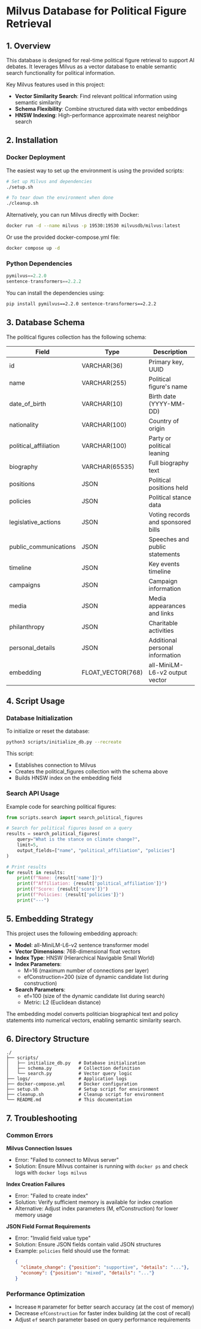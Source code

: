 # Milvus Database for Political Figure Retrieval

## 1. Overview

This database is designed for real-time political figure retrieval to support AI debates. It leverages Milvus as a vector database to enable semantic search functionality for political information.

Key Milvus features used in this project:
- **Vector Similarity Search**: Find relevant political information using semantic similarity
- **Schema Flexibility**: Combine structured data with vector embeddings
- **HNSW Indexing**: High-performance approximate nearest neighbor search

## 2. Installation

### Docker Deployment

The easiest way to set up the environment is using the provided scripts:

```bash
# Set up Milvus and dependencies
./setup.sh

# To tear down the environment when done
./cleanup.sh
```

Alternatively, you can run Milvus directly with Docker:

```bash
docker run -d --name milvus -p 19530:19530 milvusdb/milvus:latest
```

Or use the provided docker-compose.yml file:

```bash
docker compose up -d
```

### Python Dependencies

```python
pymilvus==2.2.0
sentence-transformers==2.2.2
```

You can install the dependencies using:

```bash
pip install pymilvus==2.2.0 sentence-transformers==2.2.2
```

## 3. Database Schema

The political figures collection has the following schema:

| Field | Type | Description |
|---|---|---|
| id | VARCHAR(36) | Primary key, UUID |
| name | VARCHAR(255) | Political figure's name |
| date_of_birth | VARCHAR(10) | Birth date (YYYY-MM-DD) |
| nationality | VARCHAR(100) | Country of origin |
| political_affiliation | VARCHAR(100) | Party or political leaning |
| biography | VARCHAR(65535) | Full biography text |
| positions | JSON | Political positions held |
| policies | JSON | Political stance data |
| legislative_actions | JSON | Voting records and sponsored bills |
| public_communications | JSON | Speeches and public statements |
| timeline | JSON | Key events timeline |
| campaigns | JSON | Campaign information |
| media | JSON | Media appearances and links |
| philanthropy | JSON | Charitable activities |
| personal_details | JSON | Additional personal information |
| embedding | FLOAT_VECTOR(768) | all-MiniLM-L6-v2 output vector |

## 4. Script Usage

### Database Initialization

To initialize or reset the database:

```bash
python3 scripts/initialize_db.py --recreate
```

This script:
- Establishes connection to Milvus
- Creates the political_figures collection with the schema above
- Builds HNSW index on the embedding field

### Search API Usage

Example code for searching political figures:

```python
from scripts.search import search_political_figures

# Search for political figures based on a query
results = search_political_figures(
    query="What is the stance on climate change?",
    limit=5,
    output_fields=["name", "political_affiliation", "policies"]
)

# Print results
for result in results:
    print(f"Name: {result['name']}")
    print(f"Affiliation: {result['political_affiliation']}")
    print(f"Score: {result['score']}")
    print(f"Policies: {result['policies']}")
    print("---")
```

## 5. Embedding Strategy

This project uses the following embedding approach:

- **Model**: all-MiniLM-L6-v2 sentence transformer model
- **Vector Dimensions**: 768-dimensional float vectors
- **Index Type**: HNSW (Hierarchical Navigable Small World)
- **Index Parameters**:
    - M=16 (maximum number of connections per layer)
    - efConstruction=200 (size of dynamic candidate list during construction)
- **Search Parameters**:
    - ef=100 (size of the dynamic candidate list during search)
    - Metric: L2 (Euclidean distance)

The embedding model converts politician biographical text and policy statements into numerical vectors, enabling semantic similarity search.

## 6. Directory Structure

```
./
├── scripts/
│   ├── initialize_db.py   # Database initialization
│   ├── schema.py          # Collection definition
│   └── search.py          # Vector query logic
├── logs/                  # Application logs
├── docker-compose.yml     # Docker configuration
├── setup.sh               # Setup script for environment
├── cleanup.sh             # Cleanup script for environment
└── README.md              # This documentation
```

## 7. Troubleshooting

### Common Errors

**Milvus Connection Issues**
- Error: "Failed to connect to Milvus server"
- Solution: Ensure Milvus container is running with `docker ps` and check logs with `docker logs milvus`

**Index Creation Failures**
- Error: "Failed to create index"
- Solution: Verify sufficient memory is available for index creation
- Alternative: Adjust index parameters (M, efConstruction) for lower memory usage

**JSON Field Format Requirements**
- Error: "Invalid field value type"
- Solution: Ensure JSON fields contain valid JSON structures
- Example: `policies` field should use the format:
  ```json
  {
    "climate_change": {"position": "supportive", "details": "..."},
    "economy": {"position": "mixed", "details": "..."}
  }
  ```

### Performance Optimization

- Increase `M` parameter for better search accuracy (at the cost of memory)
- Decrease `efConstruction` for faster index building (at the cost of recall)
- Adjust `ef` search parameter based on query performance requirements
